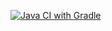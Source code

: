 [![Java CI with Gradle](https://github.com/xdreenz/java-aqa5.2/actions/workflows/gradle.yml/badge.svg)](https://github.com/xdreenz/java-aqa5.2/actions/workflows/gradle.yml)